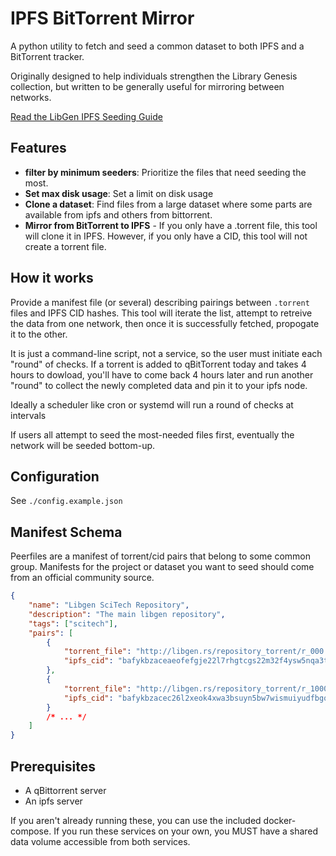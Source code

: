 # IPFS BitTorrent Mirror

A python utility to fetch and seed a common dataset to both IPFS and a BitTorrent tracker.

Originally designed to help individuals strengthen the Library Genesis collection, but written to be generally useful for mirroring between networks.

[Read the LibGen IPFS Seeding Guide](https://freeread.org/ipfs/)

## Features

* **filter by minimum seeders**: Prioritize the files that need seeding the most.
* **Set max disk usage**: Set a limit on disk usage
* **Clone a dataset**: Find files from a large dataset where some parts are available from ipfs and others from bittorrent.
* **Mirror from BitTorrent to IPFS** - If you only have a .torrent file, this tool will clone it in IPFS.  However, if you only have a CID, this tool will not create a torrent file.

## How it works

Provide a manifest file (or several) describing pairings between `.torrent` files and IPFS CID hashes.  This tool will iterate the list, attempt to retreive the data from one network, then once it is successfully fetched, propogate it to the other.

It is just a command-line script, not a service, so the user must initiate each "round" of checks.  If a torrent is added to qBitTorrent today and takes 4 hours to dowload, you'll have to come back 4 hours later and run another "round" to collect the newly completed data and pin it to your ipfs node.

Ideally a scheduler like cron or systemd will run a round of checks at intervals

If users all attempt to seed the most-needed files first, eventually the network will be seeded bottom-up.

## Configuration

See `./config.example.json`

## Manifest Schema

Peerfiles are a manifest of torrent/cid pairs that belong to some common group.  Manifests for the project or dataset you want to seed should come from an official community source.

```json
{
    "name": "Libgen SciTech Repository",
    "description": "The main libgen repository",
    "tags": ["scitech"],
    "pairs": [
        {
            "torrent_file": "http://libgen.rs/repository_torrent/r_000.torrent",
            "ipfs_cid": "bafykbzaceaeofefgje22l7rhgtcgs22m32f4ysw5nqa3ty5zawfovqam7pj2c",
        },
        {
            "torrent_file": "http://libgen.rs/repository_torrent/r_1000.torrent",
            "ipfs_cid": "bafykbzacec26l2xeok4xwa3bsuyn5bw7wismuiyudfbgqsozcsicwej4suqhi",
        }
        /* ... */
    ]
}
```

## Prerequisites

* A qBittorrent server
* An ipfs server

If you aren't already running these, you can use the included docker-compose.  If you run these services on your own, you MUST have a shared data volume accessible from both services.
